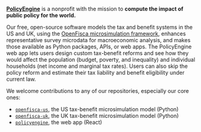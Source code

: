 **[PolicyEngine](https://policyengine.org)** is a nonprofit with the mission to **compute the impact of public policy for the world.**

Our free, open-source software models the tax and benefit systems in the US and UK, using the [OpenFisca microsimulation framework](https://openfisca.org), enhances representative survey microdata for macroeconomic analysis, and makes those available as Python packages, APIs, or web apps.
The PolicyEngine web app lets users design custom tax-benefit reforms and see how they would affect the population (budget, poverty, and inequality) and individual households (net income and marginal tax rates).
Users can also skip the policy reform and estimate their tax liability and benefit eligibility under current law.

We welcome contributions to any of our repositories, especially our core ones:
* [`openfisca-us`](https://github.com/PolicyEngine/openfisca-us), the US tax-benefit microsimulation model (Python)
* [`openfisca-uk`](https://github.com/PolicyEngine/openfisca-uk), the UK tax-benefit microsimulation model (Python)
* [`policyengine`](https://github.com/PolicyEngine/policyengine), the web app (React)
